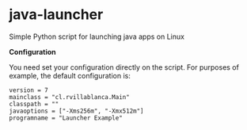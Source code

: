 # java-launcher
Simple Python script for launching java apps on Linux

**Configuration**

You need set your configuration directly on the script. For purposes of example, the default configuration is:

```
version = 7
mainclass = "cl.rvillablanca.Main"
classpath = ""
javaoptions = ["-Xms256m", "-Xmx512m"]
programname = "Launcher Example"
```

